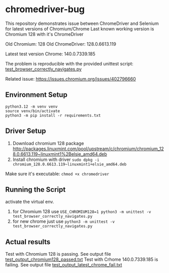 # chromedriver-bug
This repository demonstrates issue between ChromeDriver and Selenium for latest versions of Chromium/Chrome
Last known working version is Chromium 128 with it's  ChromeDriver

Old Chromium: 128
Old ChromeDriver: 128.0.6613.119

Latest test version Chrome: 140.0.7339.185

The problem is reproducible with the provided unittest script: [test_browser_correctly_navigates.py](test_browser_correctly_navigates.py)

Related issue: https://issues.chromium.org/issues/402796660



## Environment Setup
```
python3.12 -m venv venv
source venv/bin/activate
python3 -m pip install -r requirements.txt
```

## Driver Setup
1. Download chromium 128 package http://packages.linuxmint.com/pool/upstream/c/chromium/chromium_128.0.6613.119~linuxmint1%2Belsie_amd64.deb
2. Install chromium with driver `sudo dpkg -i chromium_128.0.6613.119~linuxmint1+elsie_amd64.deb`

Make sure it's executable:
`chmod +x chromedriver`

## Running the Script
activate the virtual env.
1. for Chromium 128 use `USE_CHROMIUM128=1 python3 -m unittest -v test_browser_correctly_navigates.py`
2. for new chrome just use `python3 -m unittest -v test_browser_correctly_navigates.py`


## Actual results
Test with Chromium 128 is passing. See output file [test_output_chromium128_passed.txt](test_output_chromium128_passed.txt)
Test with Crhome 140.0.7339.185 is failing. See output file [test_output_latest_chrome_fail.txt](test_output_latest_chrome_fail.txt)
